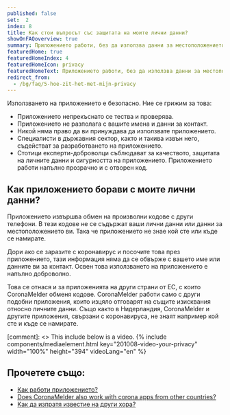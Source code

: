 ```yaml
---
published: false
set:  2
index: 8
title: Как стои въпросът със защитата на моите лични данни?
showOnFAQoverview: true
summary: Приложението работи, без да използва данни за местоположението ти, имейл адреса, телефонния номер или други данни за контакт с теб.
featuredHome: true
featuredHomeIndex: 4
featuredHomeIcon: privacy
featuredHomeText: Приложението работи, без да използва данни за местоположението ти, имейл адреса, телефонния номер или други данни за контакт с теб.
redirect_from: 
  - /bg/faq/5-hoe-zit-het-met-mijn-privacy
---
```

Използването на приложението е безопасно. Ние се грижим за това:

- Приложението непрекъснато се тества и проверява.
- Приложението не разполага с вашите имена и данни за контакт.
- Никой няма право да ви принуждава да използвате приложението.
- Специалисти в държавния сектор, както и такива извън него, съдействат за разработването на приложението.
- Стотици експерти-доброволци съблюдават за качеството, защитата на личните данни и сигурността на приложението. Приложението работи напълно прозрачно и с отворен код.

## Как приложението борави с моите лични данни?

Приложението извършва обмен на произволни кодове с други телефони. В тези кодове не се съдържат ваши лични данни или данни за местоположението ви. Така че приложението не знае кой сте или къде се намирате.

Дори ако се заразите с коронавирус и посочите това през приложението, тази информация няма да се обвърже с вашето име или данните ви за контакт. Освен това използването на приложението е напълно доброволно.

Това се отнася и за приложенията на други страни от ЕС, с които CoronaMelder обменя кодове. CoronaMelder работи само с други подобни приложения, които изцяло отговарят на същите изисквания относно личните данни. Също както в Нидерландия, CoronaMelder и другите приложения, свързани с коронавируса, не знаят например кой сте и къде се намирате.

[comment]: <> This include below is a video.
{% include components/mediaelement.html key="201008-video-your-privacy" width="100%" height="394"  videoLang="en" %}

## Прочетете също:
 
- <a href="/{{page.lang}}/faq/1-2-hoe-werkt-de-app">Как работи приложението?</a>
- <a href="/{{page.lang}}/faq/13-gebruik-app-uit-ander-land" lang="en" hreflang="en">Does CoronaMelder also work with corona apps from other countries?</a>
- <a href="/{{page.lang}}/faq/1-4-hoe-stuur-ik-een-melding">Как да изпратя известие на други хора?</a>
